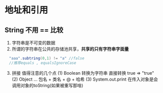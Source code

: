 # 地址和引用

## String 不用 == 比较
1. 字符串是不可变的数据
2. 所谓的字符串在公共的存储池共享，**共享的只有字符串字面量**
```java
  "aaa".subtring(0,1) != "a" //false
  //推荐equals , equalsIgnoreCase
```
3. 拼接 值得注意的几个点
(1) Boolean 转换为字符串 直接转换 true => "true"
(2) Object ... 包名 + 类名 + @ + 哈希
(3) System.out.print 在传入对象是会调用对象的toString(如果被重写那啥)


## 